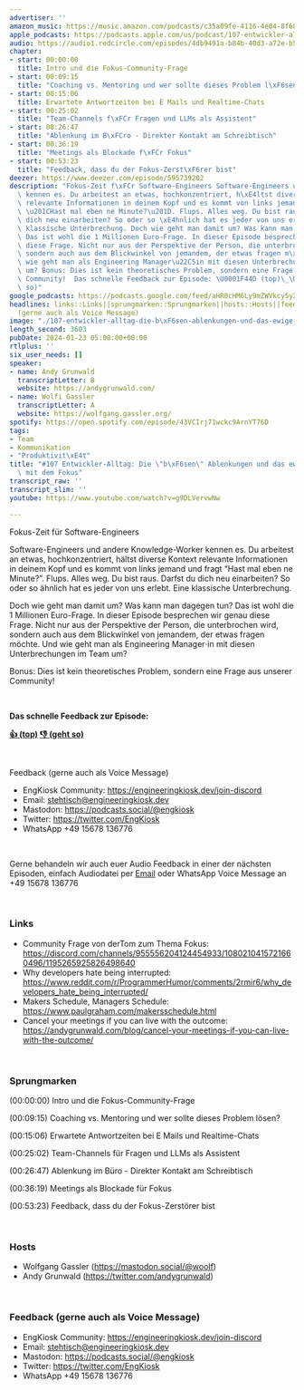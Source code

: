 ```yaml
---
advertiser: ''
amazon_music: https://music.amazon.com/podcasts/c35a09fe-4116-4e04-8f68-77d61b112e46/episodes/20f88652-d258-4202-a3b2-af196e60819f/engineering-kiosk-107-entwickler-alltag-die-b%C3%B6sen-ablenkungen-und-das-ewige-leiden-mit-dem-fokus
apple_podcasts: https://podcasts.apple.com/us/podcast/107-entwickler-alltag-die-b%C3%B6sen-ablenkungen-und-das/id1603082924?i=1000642588414&uo=4
audio: https://audio1.redcircle.com/episodes/4db9491a-b84b-40d3-a72e-b59288ba11c5/stream.mp3
chapter:
- start: 00:00:00
  title: Intro und die Fokus-Community-Frage
- start: 00:09:15
  title: "Coaching vs. Mentoring und wer sollte dieses Problem l\xF6sen?"
- start: 00:15:06
  title: Erwartete Antwortzeiten bei E Mails und Realtime-Chats
- start: 00:25:02
  title: "Team-Channels f\xFCr Fragen und LLMs als Assistent"
- start: 00:26:47
  title: "Ablenkung im B\xFCro - Direkter Kontakt am Schreibtisch"
- start: 00:36:19
  title: "Meetings als Blockade f\xFCr Fokus"
- start: 00:53:23
  title: "Feedback, dass du der Fokus-Zerst\xF6rer bist"
deezer: https://www.deezer.com/episode/595739202
description: "Fokus-Zeit f\xFCr Software-Engineers Software-Engineers und andere Knowledge-Worker\
  \ kennen es. Du arbeitest an etwas, hochkonzentriert, h\xE4ltst diverse Kontext\
  \ relevante Informationen in deinem Kopf und es kommt von links jemand und fragt\
  \ \u201CHast mal eben ne Minute?\u201D. Flups. Alles weg. Du bist raus. Darfst du\
  \ dich neu einarbeiten? So oder so \xE4hnlich hat es jeder von uns erlebt. Eine\
  \ klassische Unterbrechung. Doch wie geht man damit um? Was kann man dagegen tun?\
  \ Das ist wohl die 1 Millionen Euro-Frage. In dieser Episode besprechen wir genau\
  \ diese Frage. Nicht nur aus der Perspektive der Person, die unterbrochen wird,\
  \ sondern auch aus dem Blickwinkel von jemandem, der etwas fragen m\xF6chte. Und\
  \ wie geht man als Engineering Manager\u22C5in mit diesen Unterbrechungen im Team\
  \ um? Bonus: Dies ist kein theoretisches Problem, sondern eine Frage aus unserer\
  \ Community!  Das schnelle Feedback zur Episode: \U0001F44D (top)\_\U0001F44E (geht\
  \ so)"
google_podcasts: https://podcasts.google.com/feed/aHR0cHM6Ly9mZWVkcy5yZWRjaXJjbGUuY29tLzBlY2ZkZmQ3LWZkYTEtNGMzZC05NTE1LTQ3NjcyN2Y5ZGY1ZQ/episode/ZTVhOTNhYWYtZjBlMi00MTBkLTgzMzEtODhkYThhYTY2ODEw?sa=X&ved=2ahUKEwj7mcf64vKDAxVLMmIAHerrDGUQkfYCegQIARAF
headlines: links::Links||sprungmarken::Sprungmarken||hosts::Hosts||feedback-gerne-auch-als-voice-message::Feedback
  (gerne auch als Voice Message)
image: "./107-entwickler-alltag-die-b\xF6sen-ablenkungen-und-das-ewige-leiden-mit-dem-fokus.jpg"
length_second: 3603
pubDate: 2024-01-23 05:00:00+00:00
rtlplus: ''
six_user_needs: []
speaker:
- name: Andy Grunwald
  transcriptLetter: B
  website: https://andygrunwald.com/
- name: Wolfi Gassler
  transcriptLetter: A
  website: https://wolfgang.gassler.org/
spotify: https://open.spotify.com/episode/43VCIrj71wckc9ArnYT76D
tags:
- Team
- Kommunikation
- "Produktivit\xE4t"
title: "#107 Entwickler-Alltag: Die \"b\xF6sen\" Ablenkungen und das ewige Leiden\
  \ mit dem Fokus"
transcript_raw: ''
transcript_slim: ''
youtube: https://www.youtube.com/watch?v=g9DLVervwNw

---
```

<p>Fokus-Zeit für Software-Engineers</p><p>Software-Engineers und andere Knowledge-Worker kennen es. Du arbeitest an etwas, hochkonzentriert, hältst diverse Kontext relevante Informationen in deinem Kopf und es kommt von links jemand und fragt “Hast mal eben ne Minute?”. Flups. Alles weg. Du bist raus. Darfst du dich neu einarbeiten? So oder so ähnlich hat es jeder von uns erlebt. Eine klassische Unterbrechung.</p><p>Doch wie geht man damit um? Was kann man dagegen tun? Das ist wohl die 1 Millionen Euro-Frage. In dieser Episode besprechen wir genau diese Frage. Nicht nur aus der Perspektive der Person, die unterbrochen wird, sondern auch aus dem Blickwinkel von jemandem, der etwas fragen möchte. Und wie geht man als Engineering Manager⋅in mit diesen Unterbrechungen im Team um?</p><p>Bonus: Dies ist kein theoretisches Problem, sondern eine Frage aus unserer Community!</p><p><br></p><p><strong>Das schnelle Feedback zur Episode:</strong></p><p><a href="https://api.openpodcast.dev/feedback/107/upvote" rel="nofollow"><strong>👍 (top)</strong></a><strong> </strong><a href="https://api.openpodcast.dev/feedback/107/downvote" rel="nofollow"><strong>👎 (geht so)</strong></a></p><p><br></p><p>Feedback (gerne auch als Voice Message)</p><ul><li>EngKiosk Community: <a href="https://engineeringkiosk.dev/join-discord">https://engineeringkiosk.dev/join-discord</a> </li><li>Email: <a href="mailto:stehtisch@engineeringkiosk.dev" rel="nofollow">stehtisch@engineeringkiosk.dev</a></li><li>Mastodon: <a href="https://podcasts.social/@engkiosk" rel="nofollow">https://podcasts.social/@engkiosk</a></li><li>Twitter: <a href="https://twitter.com/EngKiosk" rel="nofollow">https://twitter.com/EngKiosk</a></li><li>WhatsApp +49 15678 136776</li></ul><p><br></p><p>Gerne behandeln wir auch euer Audio Feedback in einer der nächsten Episoden, einfach Audiodatei per <a href="https://engineeringkiosk.dev/kontakt/">Email</a> oder WhatsApp Voice Message an +49 15678 136776</p><p><br></p><h3 id="links">Links</h3><ul><li>Community Frage von derTom zum Thema Fokus: <a href="https://discord.com/channels/955556204124454933/1080210415721660496/1195265925826498640" rel="nofollow">https://discord.com/channels/955556204124454933/1080210415721660496/1195265925826498640</a></li><li>Why developers hate being interrupted: <a href="https://www.reddit.com/r/ProgrammerHumor/comments/2rmir6/why_developers_hate_being_interrupted/" rel="nofollow">https://www.reddit.com/r/ProgrammerHumor/comments/2rmir6/why_developers_hate_being_interrupted/</a></li><li>Makers Schedule, Managers Schedule: <a href="https://www.paulgraham.com/makersschedule.html" rel="nofollow">https://www.paulgraham.com/makersschedule.html</a></li><li>Cancel your meetings if you can live with the outcome: <a href="https://andygrunwald.com/blog/cancel-your-meetings-if-you-can-live-with-the-outcome/" rel="nofollow">https://andygrunwald.com/blog/cancel-your-meetings-if-you-can-live-with-the-outcome/</a></li></ul><p><br></p><h3 id="sprungmarken">Sprungmarken</h3><p>(00:00:00) Intro und die Fokus-Community-Frage</p><p>(00:09:15) Coaching vs. Mentoring und wer sollte dieses Problem lösen?</p><p>(00:15:06) Erwartete Antwortzeiten bei E Mails und Realtime-Chats</p><p>(00:25:02) Team-Channels für Fragen und LLMs als Assistent</p><p>(00:26:47) Ablenkung im Büro - Direkter Kontakt am Schreibtisch</p><p>(00:36:19) Meetings als Blockade für Fokus</p><p>(00:53:23) Feedback, dass du der Fokus-Zerstörer bist</p><p><br></p><h3 id="hosts">Hosts</h3><ul><li>Wolfgang Gassler (<a href="https://mastodon.social/@woolf" rel="nofollow">https://mastodon.social/@woolf</a>)</li><li>Andy Grunwald (<a href="https://twitter.com/andygrunwald" rel="nofollow">https://twitter.com/andygrunwald</a>)</li></ul><p><br></p><h3 id="feedback-gerne-auch-als-voice-message">Feedback (gerne auch als Voice Message)</h3><ul><li>EngKiosk Community: <a href="https://engineeringkiosk.dev/join-discord">https://engineeringkiosk.dev/join-discord</a> </li><li>Email: <a href="mailto:stehtisch@engineeringkiosk.dev" rel="nofollow">stehtisch@engineeringkiosk.dev</a></li><li>Mastodon: <a href="https://podcasts.social/@engkiosk" rel="nofollow">https://podcasts.social/@engkiosk</a></li><li>Twitter: <a href="https://twitter.com/EngKiosk" rel="nofollow">https://twitter.com/EngKiosk</a></li><li>WhatsApp +49 15678 136776</li></ul>
